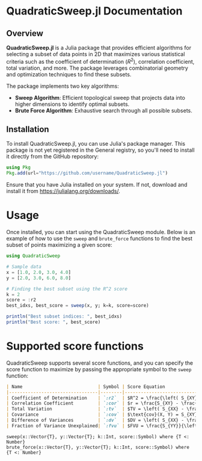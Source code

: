 # QuadraticSweep.jl Documentation

## Overview

**QuadraticSweep.jl** is a Julia package that provides efficient algorithms for selecting a subset of data points in 2D that maximizes various statistical criteria such as the coefficient of determination ($R^2$), correlation coefficient, total variation, and more. The package leverages combinatorial geometry and optimization techniques to find these subsets.

The package implements two key algorithms:
- **Sweep Algorithm**: Efficient topological sweep that projects data into higher dimensions to identify optimal subsets.
- **Brute Force Algorithm**: Exhaustive search through all possible subsets.

## Installation

To install QuadraticSweep.jl, you can use Julia's package manager. This package is not yet registered in the General registry, so you'll need to install it directly from the GitHub repository:

```julia
using Pkg
Pkg.add(url="https://github.com/username/QuadraticSweep.jl")
```

Ensure that you have Julia installed on your system. If not, download and install it from https://julialang.org/downloads/.

# Usage 
Once installed, you can start using the QuadraticSweep module. Below is an example of how to use the `sweep` and `brute_force` functions to find the best subset of points maximizing a given score:

```julia
using QuadraticSweep

# Sample data
x = [1.0, 2.0, 3.0, 4.0]
y = [2.0, 3.0, 6.0, 8.0]

# Finding the best subset using the R^2 score
k = 2
score = :r2
best_idxs, best_score = sweep(x, y; k=k, score=score)

println("Best subset indices: ", best_idxs)
println("Best score: ", best_score)
```

# Supported score functions
QuadraticSweep supports several score functions, and you can specify the score function to maximize by passing the appropriate symbol to the `sweep` function:
```md
| Name                            | Symbol | Score Equation                                                                                                       | Maximizing | Embedding Equation                       |
|---------------------------------|--------|----------------------------------------------------------------------------------------------------------------------|------------|------------------------------------------|
| Coefficient of Determination    | `:r2`  | $R^2 = \frac{\left( S_{XY} - \frac{1}{n} S_X S_Y \right)^2}{\left( S_{XX} - \frac{1}{n} S_X^2 \right) \left( S_{YY} - \frac{1}{n} S_Y^2 \right)}$ | True       | $\mathcal L(x, y) = \left( x^2, xy, y^2, x, y \right)$ |
| Correlation Coefficient         | `:cor` | $r = \frac{S_{XY} - \frac{1}{n} S_X S_Y}{\sqrt{\left( S_{XX} - \frac{1}{n} S_X^2 \right) \left( S_{YY} - \frac{1}{n} S_Y^2 \right)}}$ | True       | $\mathcal L(x, y) = \left( x^2, xy, y^2, x, y \right)$ |
| Total Variation                 | `:tv`  | $TV = \left( S_{XX} - \frac{1}{k} S_X^2 \right) + \left( S_{YY} - \frac{1}{k} S_Y^2 \right)$                         | False      | $\mathcal L(x, y) = \left( x^2, y^2, x, y \right)$     |
| Covariance                      | `:cov` | $\text{cov}(X, Y) = S_{XY} - \frac{1}{k} S_X S_Y$                                                                    | True       | $\mathcal L(x, y) = \left( x, y, xy \right)$           |
| Difference of Variances         | `:dv`  | $DV = \left( S_{XX} - \frac{1}{k} S_X^2 \right) - \left( S_{YY} - \frac{1}{k} S_Y^2 \right)$                         | True       | $\mathcal L(x, y) = \left( x^2, y^2, x, y \right)$     |
| Fraction of Variance Unexplained| `:fvu` | $FVU = \frac{S_{YY}}{\left( S_{XX} - \frac{1}{k} S_X^2 \right)}$                                                     | False      | $\mathcal L(x, y) = \left( x, x^2, y^2 \right)$        |
```


```@docs
sweep(x::Vector{T}, y::Vector{T}; k::Int, score::Symbol) where {T <: Number}
brute_force(x::Vector{T}, y::Vector{T}; k::Int, score::Symbol) where {T <: Number}
```
